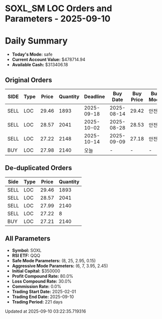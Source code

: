 # SOXL_SM LOC Orders and Parameters - 2025-09-10

# Daily Summary

- **Today's Mode:** safe
- **Current Account Value:** $478714.94
- **Available Cash:** $313406.18

## Original Orders

| SIDE | Type | Price | Quantity | Deadline | Buy Date | Buy Price | Buy Mode |
|------|------|-------|----------|----------|----------|-----------|----------|
| SELL | LOC | 29.46 | 1893 | 2025-09-18 | 2025-08-14 | 29.42 | 안전 |
| SELL | LOC | 28.57 | 2041 | 2025-10-02 | 2025-08-28 | 28.53 | 안전 |
| SELL | LOC | 27.22 | 2148 | 2025-10-14 | 2025-09-09 | 27.18 | 안전 |
| BUY | LOC | 27.98 | 2140 | 오늘 | - | - | - |

## De-duplicated Orders

| Side | Type | Price | Quantity |
|------|------|-------|----------|
| SELL | LOC | 29.46 | 1893 |
| SELL | LOC | 28.57 | 2041 |
| SELL | LOC | 27.99 | 2140 |
| SELL | LOC | 27.22 | 8 |
| BUY | LOC | 27.21 | 2140 |

## All Parameters

- **Symbol:** SOXL
- **RSI ETF:** QQQ
- **Safe Mode Parameters:** (8, 25, 2.95, 0.15)
- **Aggressive Mode Parameters:** (6, 7, 3.95, 2.45)
- **Initial Capital:** $350000
- **Profit Compound Rate:** 80.0%
- **Loss Compound Rate:** 30.0%
- **Commission Rate:** 0.0%
- **Trading Start Date:** 2025-02-01
- **Trading End Date:** 2025-09-10
- **Trading Period:** 221 days

Updated at 2025-09-10 03:22:35.719316
